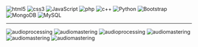 <!--
**KoreTeknology/KoreTeknology** is a ✨ _special_ ✨ repository because its `README.md` (this file) appears on your GitHub profile.

Here are some ideas to get you started:

- 🔭 I’m currently working on ...
- 🌱 I’m currently learning ...
- 👯 I’m looking to collaborate on ...
- 🤔 I’m looking for help with ...
- 💬 Ask me about ...
- 📫 How to reach me: ...
- 😄 Pronouns: ...
- ⚡ Fun fact: ...
-->

![html5](https://img.shields.io/badge/-HTML5-E34F26?style=flat-round&logo=html5&logoColor=white)
![css3](https://img.shields.io/badge/-CSS3-1572B6?style=flat-round&logo=css3)
![JavaScript](https://img.shields.io/badge/-JavaScript-orange?style=flat-round&logo=javascript)
![php](https://img.shields.io/badge/-PHP-563D7C?style=flat-round&logo=php)
![c++](https://img.shields.io/badge/-C%2B%2B-green?style=flat-round&logo=C%2B%2B)
![Python](https://img.shields.io/badge/-PYTHON-lightblue?style=flat-round&logo=PYTHON)
![Bootstrap](https://img.shields.io/badge/-Bootstrap-563D7C?style=flat-round&logo=bootstrap)
![MongoDB](https://img.shields.io/badge/-MongoDB-black?style=flat-round&logo=mongodb)
![MySQL](https://img.shields.io/badge/-MySQL-black?style=flat-round&logo=mysql)

---

![audioprocessing](https://img.shields.io/badge/Audio-Processing-lightgrey) ![audiomastering](https://img.shields.io/badge/Audio-Mastering-lightgrey) ![audioprocessing](https://img.shields.io/badge/Audio-Toolset-lightgrey) ![audiomastering](https://img.shields.io/badge/Audio-Plugins-lightgrey) ![audiomastering](https://img.shields.io/badge/Audio-DAW-lightgrey) ![audiomastering](https://img.shields.io/badge/Audio-VST-lightgrey)
